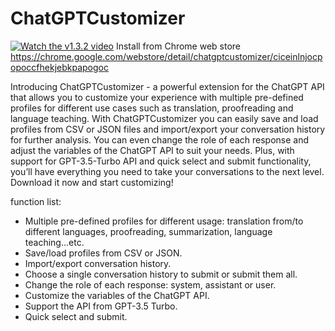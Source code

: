 # ChatGPTCustomizer
[![Watch the v1.3.2 video](https://img.youtube.com/vi/mc2GYLrngbk/maxresdefault.jpg)](https://youtu.be/mc2GYLrngbk)
Install from Chrome web store https://chrome.google.com/webstore/detail/chatgptcustomizer/ciceinlnjocpopoccfhekjebkpapogoc

Introducing ChatGPTCustomizer - a powerful extension for the ChatGPT API that allows you to customize your experience with multiple pre-defined profiles for different use cases such as translation, proofreading and language teaching. With ChatGPTCustomizer you can easily save and load profiles from CSV or JSON files and import/export your conversation history for further analysis. You can even change the role of each response and adjust the variables of the ChatGPT API to suit your needs. Plus, with support for GPT-3.5-Turbo API and quick select and submit functionality, you’ll have everything you need to take your conversations to the next level. Download it now and start customizing!

function list:
- Multiple pre-defined profiles for different usage: translation from/to different languages, proofreading, summarization, language teaching...etc.
- Save/load profiles from CSV or JSON.
- Import/export conversation history.
- Choose a single conversation history to submit or submit them all.
- Change the role of each response: system, assistant or user.
- Customize the variables of the ChatGPT API.
- Support the API from GPT-3.5 Turbo.
- Quick select and submit.


